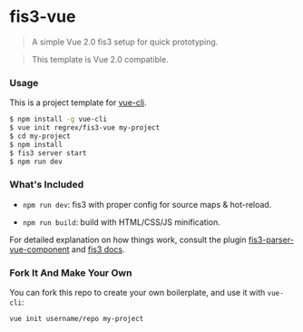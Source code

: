 # fis3-vue

> A simple Vue 2.0 fis3 setup for quick prototyping.

> This template is Vue 2.0 compatible.

### Usage

This is a project template for [vue-cli](https://github.com/vuejs/vue-cli).

``` bash
$ npm install -g vue-cli
$ vue init regrex/fis3-vue my-project
$ cd my-project
$ npm install
$ fis3 server start
$ npm run dev
```

### What's Included

- `npm run dev`: fis3 with proper config for source maps & hot-reload.

- `npm run build`: build with HTML/CSS/JS minification.

For detailed explanation on how things work, consult the plugin [fis3-parser-vue-component](https://github.com/ccqgithub/fis3-parser-vue-component) and [fis3 docs](http://fis.baidu.com/fis3/docs/beginning/debug.html#%E5%90%AF%E5%8A%A8).

### Fork It And Make Your Own

You can fork this repo to create your own boilerplate, and use it with `vue-cli`:

``` bash
vue init username/repo my-project
```
